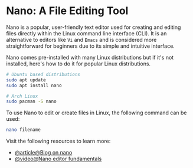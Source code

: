 # Nano: A File Editing Tool 

Nano is a popular, user-friendly text editor used for creating and editing files directly within the Linux command line interface (CLI). It is an alternative to editors like `Vi` and `Emacs` and is considered more straightforward for beginners due to its simple and intuitive interface.

Nano comes pre-installed with many Linux distributions but if it's not installed, here's how to do it for popular Linux distributions.

```bash
# Ubuntu based distributions
sudo apt update
sudo apt install nano

```
```bash
# Arch Linux 
sudo pacman -S nano
```
To use Nano to edit or create files in Linux, the following command can be used:

```bash
nano filename
```
Visit the following resources to learn more: 

- [@article@Blog on nano](https://ioflood.com/blog/nano-linux-command/)
- [@video@Nano editor fundamentals](https://www.youtube.com/watch?v=gyKiDczLIZ4&ab_channel=HackerSploit)

